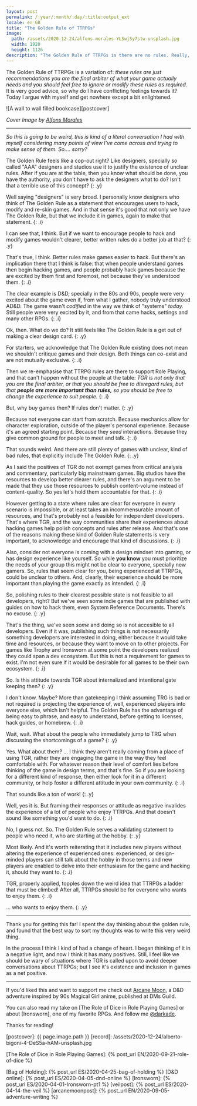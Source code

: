 ```yaml
---
layout: post
permalink: /:year/:month/:day/:title:output_ext
locale: en_GB
title: "The Golden Rule of TTRPGs"
image:
  path: /assets/2020-12-24/alfons-morales-YLSwjSy7stw-unsplash.jpg
  width: 1920
  height: 1126
description: "The Golden Rule of TTRPGs is there are no rules. Really, it's all about making the game what you want it to be. But that's weird right? Today it gets weirder."
---
```


The Golden Rule of TTRPGs is a variation of: _these rules are just recommendations you are the final arbiter of what your game actually needs and you should feel free to ignore or modify these rules as required._ It is very good advice, so why do I have conflicting feelings towards it? Today I argue with myself and get nowhere except a bit enlightened.

![A wall to wall filled bookcase][postcover]

<!--more-->

_Cover Image by [Alfons Morales]_

---

_So this is going to be weird, this is kind of a literal conversation I had with myself considering many points of view I've come across and trying to make sense of them. So.... sorry?_

The Golden Rule feels like a cop-out right? Like designers, specially so called "AAA" designers and studios use it to justify the existence of unclear rules. After if you are at the table, then you know what should be done, you have the authority, you don't have to ask the designers what to do? Isn't that a terrible use of this concept?
{: .y}

Well saying "designers" is very broad. I personally know designers who think of The Golden Rule as a statement that encourages users to hack, modify and re-skin games. And in that sense it's good that not only we have The Golden Rule, but that we include it in games, again to make that statement.
{: .i}

I can see that, I think. But if we want to encourage people to hack and modify games wouldn't clearer, better written rules do a better job at that?
{: .y}

That's true, I think. Better rules make games easier to hack. But there's an implication there that I think is false: that when people understand games then begin hacking games, and people probably hack games because the are excited by them first and foremost, not because they've understood them.
{: .i}

The clear example is D&D, specially in the 80s and 90s, people were very excited about the game even if, from what I gather, nobody truly understood AD&D. The game wasn't _codified_ in the way we think of "systems" _today._ Still people were very excited by it, and from that came hacks, settings and many other RPGs.
{: .i}

Ok, then. What do we do? It still feels like The Golden Rule is a get out of making a clear design card.
{: .y}

For starters, we acknowledge that The Golden Rule existing does not mean we shouldn't critique games and their design. Both things can co-exist and are not mutually exclusive.
{: .i}

Then we re-emphasise that TTRPG rules are there to support Role Playing, and that can't happen without the people at the table: _TGR is not only that you are the final arbiter, or that you should be free to disregard rules, but that **people are more important than rules,** so you should be free to change the experience to suit people._
{: .i}


But, why buy games then? If rules don't matter.
{: .y}

Because not everyone can start from scratch. Because mechanics allow for character exploration, outside of the player's personal experience. Because it's an agreed starting point. Because they _seed_ interactions. Because they give common ground for people to meet and talk.
{: .i}

That sounds weird. And there are still plenty of games with unclear, kind of bad rules, that explicitly include The Golden Rule.
{: .y}

As I said the positives of TGR do not exempt games from critical analysis and commentary, particularly big mainstream games. Big studios have the resources to develop better clearer rules, and there's an argument to be made that they use those resources to publish content-volume instead of content-quality. So yes let's hold them accountable for that.
{: .i}

However getting to a state where rules are clear for everyone in every scenario is impossible, or at least takes an incommensurable amount of resources, and that's probably not a feasible for independent developers. That's where TGR, and the way communities share their experiences about hacking games help polish concepts and rules after release. And that's one of the reasons making these kind of Golden Rule statements is very important, to acknowledge and encourage that kind of discussions.
{: .i}

Also, consider not everyone is coming with a design mindset into gaming, or has design experience like yourself. So while **you know** you must prioritize the needs of your group this might not be clear to everyone, specially new gamers. So, rules that seem clear for you, being experienced at TTRPGs, could be unclear to others. And, clearly, their experience should be more important than playing the game exactly as intended.
{: .i}

So, polishing rules to their clearest possible state is not feasible to all developers, right? But we've seen some indie games that are published with guides on how to hack them, even System Reference Documents. There's no excuse.
{: .y}

That's the thing, we've seen _some_ and doing so is not accesible to all developers. Even if it was, publishing such things is not necessarily something developers are interested in doing, either because it would take time and resources, or because they want to move on to other projects. For games like Trophy and Ironsworn at some point the developers realized they could span a dev ecosystem. But this is not a requirement for games to exist. I'm not even sure if it would be desirable for all games to be their own ecosystem.
{: .i}

So. Is this attitude towards TGR about internalized and intentional gate keeping then?
{: .y}

I don't know. Maybe? More than gatekeeping I think assuming TRG is bad or not required is projecting the experience of, well, experienced players into everyone else, which isn't helpful. The Golden Rule has the advantage of being easy to phrase, and easy to understand, before getting to licenses, hack guides, or homebrew.
{: .i}

Wait, wait. What about the people who immediately jump to TRG when discussing the shortcomings of a game?
{: .y}

Yes. What about them? ... I think they aren't really coming from a place of using TGR, rather they are engaging the game in the way they feel comfortable with. For whatever reason their level of comfort lies before thinking of the game in design terms, and that's fine. So if you are looking for a different kind of response, then either look for it in a different community, or help foster a different attitude in your own community.
{: .i}

That sounds like a ton of work!
{: .y}

Well, yes it is. But framing their responses or attitude as negative invalides the experience of a lot of people who enjoy TTRPGs. And that doesn't sound like something you'd want to do.
{: .i}

No, I guess not. So. The Golden Rule serves a validating statement to people who need it, who are starting at the hobby.
{: .y}

Most likely. And it's worth reiterating that it includes new players without altering the experience of experienced ones: experienced, or design-minded players can still talk about the hobby in those terms and new players are enabled to delve into their enthusiasm for the game and hacking it, should they want to.
{: .i}

TGR, properly applied, topples down the weird idea that TTRPGs a ladder that must be climbed! After all, TTRPGs should be for everyone who wants to enjoy them.
{: .i}

... who wants to enjoy them.
{: .y}

---


Thank you for getting this far! I spent the day thinking about the golden rule, and found that the best way to sort my thoughts was to write this very weird thing.

In the process I think I kind of had a change of heart. I began thinking of it in a negative light, and now I think it has many positives. Still, I feel like we should be wary of situations where TGR is called upon to avoid deeper conversations about TTRPGs; but I see it's existence and inclusion in games as a net positive.

---

If you'd liked this and want to support me check out [Arcane Moon], a D&D adventure inspired by 90s Magical Girl anime, published at DMs Guild.

You can also read my take on [The Role of Dice in Role Playing Games] or about [Ironsworn], one of my favorite RPGs. And follow me [@darkade].

Thanks for reading!

<style>
  p.y::before { content: "Y: "; font-weight: bold; }
  p.y { color: #4728D7 }

  p.i::before { content: "I: "; font-weight: bold; }
  p.i { color: #D72860}
</style>


<!--Images-->
[postcover]: {{ page.image.path }}
[record]: /assets/2020-12-24/alberto-bigoni-4-DeS5a-hAM-unsplash.jpg

<!--Credits-->

[Alfons Morales]: https://unsplash.com/@alfonsmc10

<!--Internal-Links-->
[The Role of Dice in Role Playing Games]: {% post_url EN/2020-09-21-role-of-dice %}

[Bag of Holding]: {% post_url ES/2020-04-25-bag-of-holding %}
[D&D online]: {% post_url ES/2020-04-05-dnd-online %}
[Ironsworn]: {% post_url ES/2020-04-01-Ironsworn-pt1 %}
[veilpost]: {% post_url ES/2020-04-14-the-veil %}
[arcanemoonpost]: {% post_url EN/2020-09-05-adventure-writing %}

<!--Self Promo-->
[@darkade]: https://twitter.com/darkade
[failing forwards]: https://youtu.be/l1zaNJrXi5Y
[Warlock Pixieland]: https://twitter.com/search?q=(%23warlockpixieland)&f=live

[Arcane Moon]: https://bit.ly/ArcaneMoon

<!--External-Links-->
